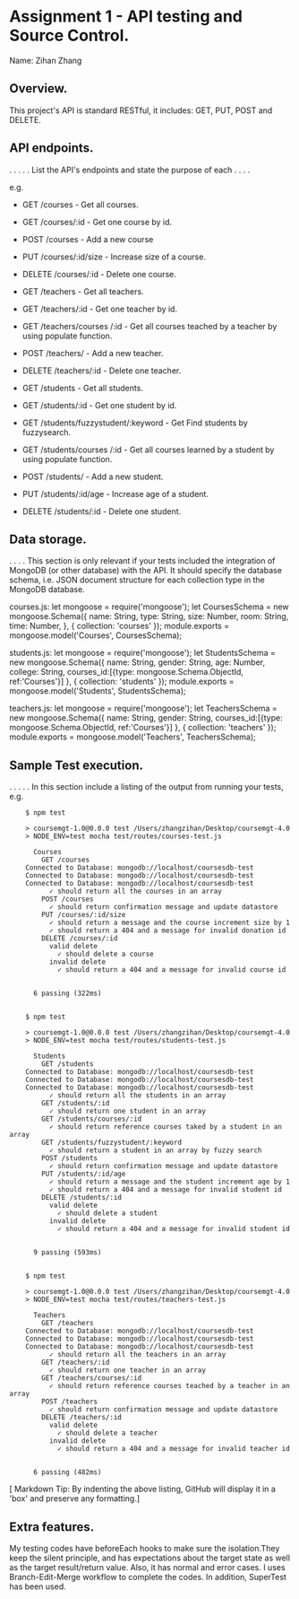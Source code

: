 # Assignment 1 - API testing and Source Control.

Name: Zihan Zhang

## Overview.

This project's API is standard RESTful, it includes: GET, PUT, POST and DELETE.

## API endpoints.
 . . . . . List the API's endpoints and state the purpose of each . . . . 
 
 e.g.

 + GET /courses - Get all courses.
 + GET /courses/:id - Get one course by id.
 + POST /courses - Add a new course
 + PUT /courses/:id/size - Increase size of a course.
 + DELETE /courses/:id - Delete one course.
 
 + GET /teachers - Get all teachers.
 + GET /teachers/:id - Get one teacher by id.
 + GET /teachers/courses /:id - Get all courses teached by a teacher by using populate function.
 + POST /teachers/ - Add a new teacher.
 + DELETE /teachers/:id - Delete one teacher.
 
 + GET /students - Get all students.
 + GET /students/:id - Get one student by id.
 + GET /students/fuzzystudent/:keyword - Get Find students by fuzzysearch.
 + GET /students/courses /:id - Get all courses learned by a student by using populate function.
 + POST /students/ - Add a new student.
 + PUT /students/:id/age - Increase age of a student.
 + DELETE /students/:id - Delete one student.

## Data storage.
. . . . This section is only relevant if your tests included the integration of MongoDB (or other database) with the API. It should specify the database schema, i.e. JSON document structure for each collection type in the MongoDB database.

courses.js:
let mongoose = require('mongoose');
let CoursesSchema = new mongoose.Schema({
        name: String,
        type: String,
        size: Number,
        room: String,
        time: Number,
    },
    { collection: 'courses' });
module.exports = mongoose.model('Courses', CoursesSchema);
   
students.js:
let mongoose = require('mongoose');
let StudentsSchema = new mongoose.Schema({
        name: String,
        gender: String,
        age: Number,
        college: String,
        courses_id:[{type: mongoose.Schema.ObjectId, ref:'Courses'}]
    },
    { collection: 'students' });
module.exports = mongoose.model('Students', StudentsSchema);
    
teachers.js:
let mongoose = require('mongoose');
let TeachersSchema = new mongoose.Schema({
        name: String,
        gender: String,
        courses_id:[{type: mongoose.Schema.ObjectId, ref:'Courses'}]
    },
    { collection: 'teachers' });
module.exports = mongoose.model('Teachers', TeachersSchema);

## Sample Test execution.
. . . . . In this section include a listing of the output from running your tests, e.g.

        $ npm test

        > coursemgt-1.0@0.0.0 test /Users/zhangzihan/Desktop/coursemgt-4.0
        > NODE_ENV=test mocha test/routes/courses-test.js

          Courses
            GET /courses
        Connected to Database: mongodb://localhost/coursesdb-test
        Connected to Database: mongodb://localhost/coursesdb-test
        Connected to Database: mongodb://localhost/coursesdb-test
              ✓ should return all the courses in an array
            POST /courses
              ✓ should return confirmation message and update datastore
            PUT /courses/:id/size
              ✓ should return a message and the course increment size by 1
              ✓ should return a 404 and a message for invalid donation id
            DELETE /courses/:id
              valid delete
                ✓ should delete a course
              invalid delete
                ✓ should return a 404 and a message for invalid course id


          6 passing (322ms)
        
        
        $ npm test

        > coursemgt-1.0@0.0.0 test /Users/zhangzihan/Desktop/coursemgt-4.0
        > NODE_ENV=test mocha test/routes/students-test.js

          Students
            GET /students
        Connected to Database: mongodb://localhost/coursesdb-test
        Connected to Database: mongodb://localhost/coursesdb-test
        Connected to Database: mongodb://localhost/coursesdb-test
              ✓ should return all the students in an array
            GET /students/:id
              ✓ should return one student in an array
            GET /students/courses/:id
              ✓ should return reference courses taked by a student in an array
            GET /students/fuzzystudent/:keyword
              ✓ should return a student in an array by fuzzy search
            POST /students
              ✓ should return confirmation message and update datastore
            PUT /students/:id/age
              ✓ should return a message and the student increment age by 1
              ✓ should return a 404 and a message for invalid student id
            DELETE /students/:id
              valid delete
                ✓ should delete a student
              invalid delete
                ✓ should return a 404 and a message for invalid student id


          9 passing (593ms)
          
          
        $ npm test

        > coursemgt-1.0@0.0.0 test /Users/zhangzihan/Desktop/coursemgt-4.0
        > NODE_ENV=test mocha test/routes/teachers-test.js

          Teachers
            GET /teachers
        Connected to Database: mongodb://localhost/coursesdb-test
        Connected to Database: mongodb://localhost/coursesdb-test
        Connected to Database: mongodb://localhost/coursesdb-test
              ✓ should return all the teachers in an array
            GET /teachers/:id
              ✓ should return one teacher in an array
            GET /teachers/courses/:id
              ✓ should return reference courses teached by a teacher in an array
            POST /teachers
              ✓ should return confirmation message and update datastore
            DELETE /teachers/:id
              valid delete
                ✓ should delete a teacher
              invalid delete
                ✓ should return a 404 and a message for invalid teacher id


          6 passing (482ms)


[ Markdown Tip: By indenting the above listing, GitHub will display it in a 'box' and preserve any formatting.]

## Extra features.
My testing codes have beforeEach hooks to make sure the isolation.They keep the silent principle, and has expectations about the target state as well as the target result/return value. Also, it has normal and error cases. I uses Branch-Edit-Merge workflow to complete the codes. In addition, SuperTest has been used.
